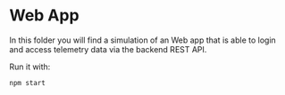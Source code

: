 # Web App

In this folder you will find a simulation of an Web app that is able to login and access telemetry data via the backend REST API.

Run it with:

```sh
npm start
```